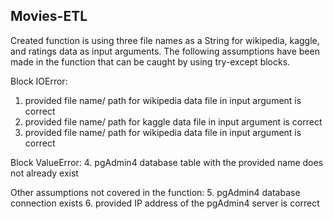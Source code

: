 ## Movies-ETL
Created function is using three file names as a String for wikipedia, kaggle, and ratings data as input arguments. The following assumptions have been made in the function that can be caught by using try-except blocks.

Block IOError:
1. provided file name/ path for wikipedia data file in input argument is correct
2. provided file name/ path for kaggle data file in input argument is correct
3. provided file name/ path for wikipedia data file in input argument is correct

Block ValueError:
4. pgAdmin4 database table with the provided name does not already exist 

Other assumptions not covered in the function:
5. pgAdmin4 database connection exists 
6. provided IP address of the pgAdmin4 server is correct 
